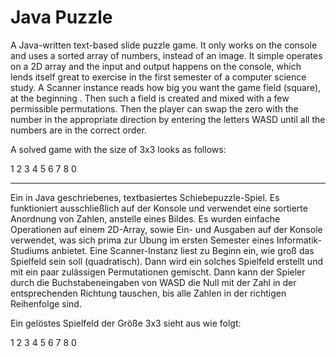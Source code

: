 # Java Puzzle

A Java-written text-based slide puzzle game. It only works on the console and uses a sorted array of numbers, instead of an image.
It simple operates on a 2D array and the input and output happens on the console, which lends itself great to exercise in the first semester of a computer science study.
A Scanner instance reads how big you want the game field (square), at the beginning . Then such a field is created and mixed with a few permissible permutations.
Then the player can swap the zero with the number in the appropriate direction by entering the letters WASD until all the numbers are in the correct order.

A solved game with the size of 3x3 looks as follows:

1 2 3
4 5 6
7 8 0

----

Ein in Java geschriebenes, textbasiertes Schiebepuzzle-Spiel. Es funktioniert ausschließlich auf der Konsole und verwendet eine sortierte Anordnung von Zahlen, anstelle eines Bildes.
Es wurden einfache Operationen auf einem 2D-Array, sowie Ein- und Ausgaben auf der Konsole verwendet, was sich prima zur Übung im ersten Semester eines Informatik-Studiums anbietet.
Eine Scanner-Instanz liest zu Beginn ein, wie groß das Spielfeld sein soll (quadratisch). Dann wird ein solches Spielfeld erstellt und mit ein paar zulässigen Permutationen gemischt.
Dann kann der Spieler durch die Buchstabeneingaben von WASD die Null mit der Zahl in der entsprechenden Richtung tauschen, bis alle Zahlen in der richtigen Reihenfolge sind.

Ein gelöstes Spielfeld der Größe 3x3 sieht aus wie folgt:

1  2  3
4  5  6
7  8  0
